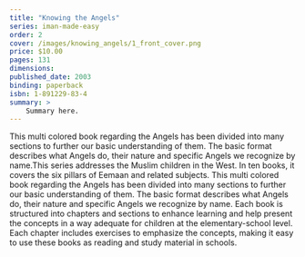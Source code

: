 ```yaml
---
title: "Knowing the Angels"
series: iman-made-easy
order: 2
cover: /images/knowing_angels/1_front_cover.png
price: $10.00
pages: 131
dimensions:
published_date: 2003
binding: paperback
isbn: 1-891229-83-4
summary: >
    Summary here.
---
```


This multi colored book regarding the Angels has been divided into many sections to further our basic understanding of them. The basic format describes what Angels do, their nature and specific Angels we recognize by name.This series addresses the Muslim children in the West. In ten books, it covers the six pillars of Eemaan and related subjects. This multi colored book regarding the Angels has been divided into many sections to further our basic understanding of them. The basic format describes what Angels do, their nature and specific Angels we recognize by name. Each book is structured into chapters and sections to enhance learning and help present the concepts in a way adequate for children at the elementary-school level. Each chapter includes exercises to emphasize the concepts, making it easy to use these books as reading and study material in schools.
